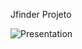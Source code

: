 Jfinder Projeto

![Presentation](https://user-images.githubusercontent.com/56925726/187088673-c556bb53-81be-46b3-bca3-a2e1e1947b6a.png)

